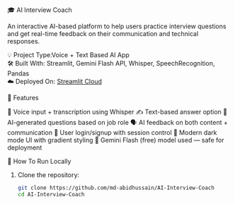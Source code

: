 🎓 AI Interview Coach

An interactive AI-based platform to help users practice interview questions and get real-time feedback on their communication and technical responses.

💡 Project Type:Voice + Text Based AI App  
🛠️ Built With: Streamlit, Gemini Flash API, Whisper, SpeechRecognition, Pandas  
☁️ Deployed On: [Streamlit Cloud](https://ai-interview-coach-06122005.streamlit.app)

🔑 Features

🎤 Voice input + transcription using Whisper
✍️ Text-based answer option
🧠 AI-generated questions based on job role
🗣️ AI feedback on both content + communication
🔐 User login/signup with session control
🎨 Modern dark mode UI with gradient styling
🧪 Gemini Flash (free) model used — safe for deployment

🚀 How To Run Locally
1. Clone the repository:
   ```bash
   git clone https://github.com/md-abidhussain/AI-Interview-Coach
   cd AI-Interview-Coach
